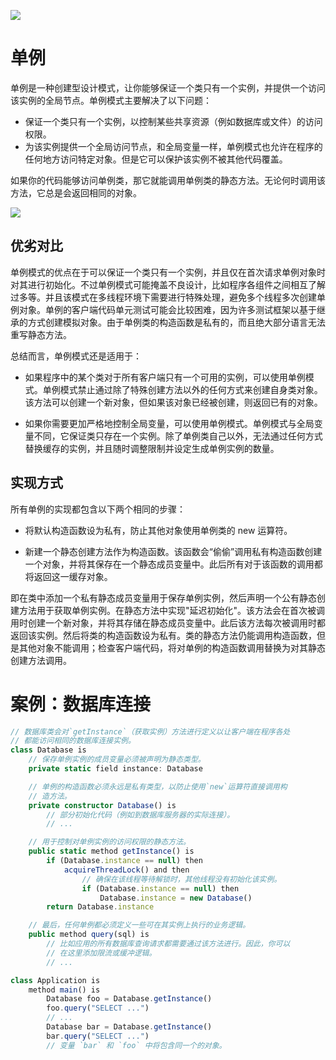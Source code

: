 ![](https://i.postimg.cc/HkQ7F1hn/image.png)

# 单例

单例是一种创建型设计模式，让你能够保证一个类只有一个实例，并提供一个访问该实例的全局节点。单例模式主要解决了以下问题：

- 保证一个类只有一个实例，以控制某些共享资源（例如数据库或文件）的访问权限。
- 为该实例提供一个全局访问节点，和全局变量一样，单例模式也允许在程序的任何地方访问特定对象。但是它可以保护该实例不被其他代码覆盖。

如果你的代码能够访问单例类，那它就能调用单例类的静态方法。无论何时调用该方法，它总是会返回相同的对象。

![](https://i.postimg.cc/YSMmHD53/image.png)

## 优劣对比

单例模式的优点在于可以保证一个类只有一个实例，并且仅在首次请求单例对象时对其进行初始化。不过单例模式可能掩盖不良设计，比如程序各组件之间相互了解过多等。并且该模式在多线程环境下需要进行特殊处理，避免多个线程多次创建单例对象。单例的客户端代码单元测试可能会比较困难，因为许多测试框架以基于继承的方式创建模拟对象。由于单例类的构造函数是私有的，而且绝大部分语言无法重写静态方法。

总结而言，单例模式还是适用于：

- 如果程序中的某个类对于所有客户端只有一个可用的实例，可以使用单例模式。单例模式禁止通过除了特殊创建方法以外的任何方式来创建自身类对象。该方法可以创建一个新对象，但如果该对象已经被创建，则返回已有的对象。

- 如果你需要更加严格地控制全局变量，可以使用单例模式。单例模式与全局变量不同，它保证类只存在一个实例。除了单例类自己以外，无法通过任何方式替换缓存的实例，并且随时调整限制并设定生成单例实例的数量。

## 实现方式

所有单例的实现都包含以下两个相同的步骤：

- 将默认构造函数设为私有，防止其他对象使用单例类的 new 运算符。

- 新建一个静态创建方法作为构造函数。该函数会“偷偷”调用私有构造函数创建一个对象，并将其保存在一个静态成员变量中。此后所有对于该函数的调用都将返回这一缓存对象。

即在类中添加一个私有静态成员变量用于保存单例实例，然后声明一个公有静态创建方法用于获取单例实例。在静态方法中实现"延迟初始化"。该方法会在首次被调用时创建一个新对象，并将其存储在静态成员变量中。此后该方法每次被调用时都返回该实例。然后将类的构造函数设为私有。类的静态方法仍能调用构造函数，但是其他对象不能调用；检查客户端代码，将对单例的构造函数调用替换为对其静态创建方法调用。

# 案例：数据库连接

```ts
// 数据库类会对`getInstance`（获取实例）方法进行定义以让客户端在程序各处
// 都能访问相同的数据库连接实例。
class Database is
    // 保存单例实例的成员变量必须被声明为静态类型。
    private static field instance: Database

    // 单例的构造函数必须永远是私有类型，以防止使用`new`运算符直接调用构
    // 造方法。
    private constructor Database() is
        // 部分初始化代码（例如到数据库服务器的实际连接）。
        // ...

    // 用于控制对单例实例的访问权限的静态方法。
    public static method getInstance() is
        if (Database.instance == null) then
            acquireThreadLock() and then
                // 确保在该线程等待解锁时，其他线程没有初始化该实例。
                if (Database.instance == null) then
                    Database.instance = new Database()
        return Database.instance

    // 最后，任何单例都必须定义一些可在其实例上执行的业务逻辑。
    public method query(sql) is
        // 比如应用的所有数据库查询请求都需要通过该方法进行。因此，你可以
        // 在这里添加限流或缓冲逻辑。
        // ...

class Application is
    method main() is
        Database foo = Database.getInstance()
        foo.query("SELECT ...")
        // ...
        Database bar = Database.getInstance()
        bar.query("SELECT ...")
        // 变量 `bar` 和 `foo` 中将包含同一个的对象。
```
